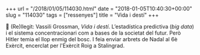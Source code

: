 +++
url = "/2018/01/05/114030.html"
date = "2018-01-05T10:40:30+00:00"
slug = "114030"
tags = ["ressenyes"]
title = "Vida i destí"
+++

📖 (Re)llegit: Vassili Grossman, *Vida i destí*. L’estadística predictiva (*big data*) i el sistema concentracionari com a bases de la societat del futur. Però Hitler temia el llop enmig del bosc. I feia enviar arbrets de Nadal al 6è Exèrcit, encerclat per l'Exèrcit Roig a Stalingrad.
